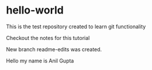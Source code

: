 # hello-world
This is the test repository created to learn git functionality

Checkout the notes for this tutorial

New branch readme-edits was created.

Hello my name is Anil Gupta
